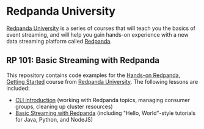 # Redpanda University
[Redpanda University][rpu] is a series of courses that will teach you the basics of event streaming, and will help you gain hands-on experience with a new data streaming platform called [Redpanda][rp].

## RP 101: Basic Streaming with Redpanda
This repository contains code examples for the [Hands-on Redpanda, Getting Started][course-link] course from [Redpanda University][rpu]. The following lessons are included:


- [CLI introduction][cli-intro] (working with Redpanda topics, managing consumer groups, cleaning up cluster resources)
- [Basic Streaming with Redpanda][basic-streaming] (including "Hello, World"-style tutorials for Java, Python, and NodeJS)

[basic-streaming]: /03-basic-streaming
[cli-intro]: /02-cli-introduction
[course-link]: https://university.redpanda.com/courses/hands-on-redpanda-getting-started
[rp]: https://redpanda.com/
[rpu]: https://university.redpanda.com/
